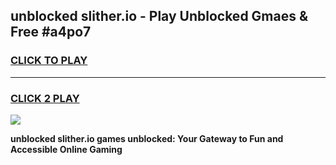 
## unblocked slither.io - Play Unblocked Gmaes & Free #a4po7
<h3>
<a href="https://news.freeplayer.one?title=unblocked_slither.io&ref=24F">CLICK TO PLAY</a></h3>
<hr>

<h3>
<a href="https://news.freeplayer.one?title=unblocked_slither.io&ref=24F">CLICK 2 PLAY</a>
  
</h3>

<a href="https://news.freeplayer.one?title=unblocked_slither.io&ref=24F/"><img src="https://clearcache.store/games.png"></a>


**unblocked slither.io games unblocked: Your Gateway to Fun and Accessible Online Gaming**
